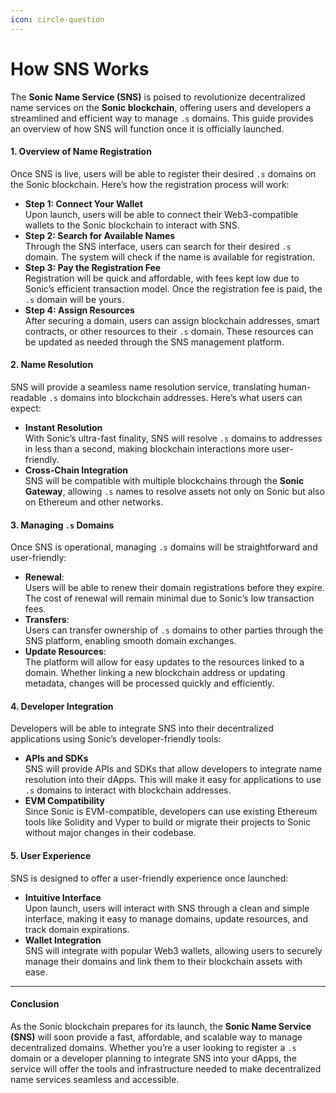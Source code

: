 ```yaml
---
icon: circle-question
---
```


# How SNS Works

The **Sonic Name Service (SNS)** is poised to revolutionize decentralized name services on the **Sonic blockchain**, offering users and developers a streamlined and efficient way to manage `.s` domains. This guide provides an overview of how SNS will function once it is officially launched.

#### **1. Overview of Name Registration**

Once SNS is live, users will be able to register their desired `.s` domains on the Sonic blockchain. Here’s how the registration process will work:

* **Step 1: Connect Your Wallet**\
  Upon launch, users will be able to connect their Web3-compatible wallets to the Sonic blockchain to interact with SNS.
* **Step 2: Search for Available Names**\
  Through the SNS interface, users can search for their desired `.s` domain. The system will check if the name is available for registration.
* **Step 3: Pay the Registration Fee**\
  Registration will be quick and affordable, with fees kept low due to Sonic’s efficient transaction model. Once the registration fee is paid, the `.s` domain will be yours.
* **Step 4: Assign Resources**\
  After securing a domain, users can assign blockchain addresses, smart contracts, or other resources to their `.s` domain. These resources can be updated as needed through the SNS management platform.

#### **2. Name Resolution**

SNS will provide a seamless name resolution service, translating human-readable `.s` domains into blockchain addresses. Here’s what users can expect:

* **Instant Resolution**\
  With Sonic’s ultra-fast finality, SNS will resolve `.s` domains to addresses in less than a second, making blockchain interactions more user-friendly.
* **Cross-Chain Integration**\
  SNS will be compatible with multiple blockchains through the **Sonic Gateway**, allowing `.s` names to resolve assets not only on Sonic but also on Ethereum and other networks.

#### **3. Managing `.s` Domains**

Once SNS is operational, managing `.s` domains will be straightforward and user-friendly:

* **Renewal**:\
  Users will be able to renew their domain registrations before they expire. The cost of renewal will remain minimal due to Sonic’s low transaction fees.
* **Transfers**:\
  Users can transfer ownership of `.s` domains to other parties through the SNS platform, enabling smooth domain exchanges.
* **Update Resources**:\
  The platform will allow for easy updates to the resources linked to a domain. Whether linking a new blockchain address or updating metadata, changes will be processed quickly and efficiently.

#### **4. Developer Integration**

Developers will be able to integrate SNS into their decentralized applications using Sonic’s developer-friendly tools:

* **APIs and SDKs**\
  SNS will provide APIs and SDKs that allow developers to integrate name resolution into their dApps. This will make it easy for applications to use `.s` domains to interact with blockchain addresses.
* **EVM Compatibility**\
  Since Sonic is EVM-compatible, developers can use existing Ethereum tools like Solidity and Vyper to build or migrate their projects to Sonic without major changes in their codebase.

#### **5. User Experience**

SNS is designed to offer a user-friendly experience once launched:

* **Intuitive Interface**\
  Upon launch, users will interact with SNS through a clean and simple interface, making it easy to manage domains, update resources, and track domain expirations.
* **Wallet Integration**\
  SNS will integrate with popular Web3 wallets, allowing users to securely manage their domains and link them to their blockchain assets with ease.



***

#### **Conclusion**

As the Sonic blockchain prepares for its launch, the **Sonic Name Service (SNS)** will soon provide a fast, affordable, and scalable way to manage decentralized domains. Whether you’re a user looking to register a `.s` domain or a developer planning to integrate SNS into your dApps, the service will offer the tools and infrastructure needed to make decentralized name services seamless and accessible.
